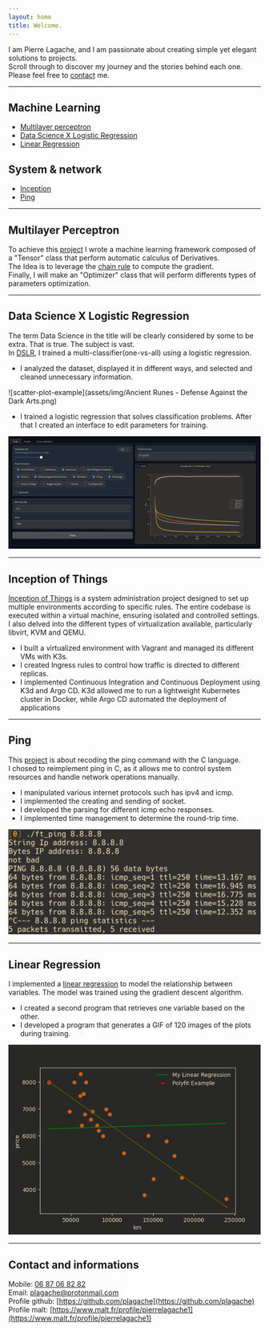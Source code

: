 ```yaml
---
layout: home
title: Welcome.
---
```


<!---
Remove I learned, for I did
i want show what i know
-->

I am Pierre Lagache, and I am passionate about creating simple yet elegant solutions to projects.  
Scroll through to discover my journey and the stories behind each one.  
Please feel free to [contact](#contact-and-informations) me.

---

## Machine Learning
- [Multilayer perceptron](#multilayer-perceptron)
- [Data Science X Logistic Regression](#data-science-x-logistic-regression)
- [Linear Regression](#linear-regression)

## System & network
- [Inception](#inception-of-things)
- [Ping](#ping)

---

## Multilayer Perceptron

To achieve this [project](https://github.com/plagache/fusion) I wrote a machine learning framework composed of a "Tensor" class that perform automatic calculus of Derivatives.  
The Idea is to leverage the [chain rule](https://en.wikipedia.org/wiki/Chain_rule) to compute the gradient.  
Finally, I will make an "Optimizer" class that will perform differents types of parameters optimization.

---

## Data Science X Logistic Regression

The term Data Science in the title will be clearly considered by some to be extra. That is true. The subject is vast.  
In [DSLR](https://github.com/plagache/DSLR), I trained a multi-classifier(one-vs-all) using a logistic regression.

- I analyzed the dataset, displayed it in different ways, and selected and cleaned unnecessary information.

![scatter-plot-example](assets/img/Ancient Runes - Defense Against the Dark Arts.png)

- I trained a logistic regression that solves classification problems. After that I created an interface to edit parameters for training.

![gradio-interface](assets/img/gradio_interface.png)

---

## Inception of Things

[Inception of Things](https://github.com/plagache/inception_of_things) is a system administration project designed to set up multiple environments according to specific rules.
The entire codebase is executed within a virtual machine, ensuring isolated and controlled settings.
I also delved into the different types of virtualization available, particularly libvirt, KVM and QEMU.

- I built a virtualized environment with Vagrant and managed its different VMs with K3s.
- I created Ingress rules to control how traffic is directed to different replicas.
- I implemented Continuous Integration and Continuous Deployment using K3d and Argo CD. K3d allowed me to run a lightweight Kubernetes cluster in Docker, while Argo CD automated the deployment of applications

---

## Ping

This [project](https://github.com/plagache/ping) is about recoding the ping command with the C language.  
I chosed to reimplement ping in C, as it allows me to control system resources and handle network operations manually.

- I manipulated various internet protocols such has ipv4 and icmp.
- I implemented the creating and sending of socket.
- I developed the parsing for different icmp echo responses.
- I implemented time management to determine the round-trip time.

![ping_command_example](assets/img/ping_command.png)

---

## Linear Regression

I implemented a [linear regression](https://github.com/plagache/linear_regression) to model the relationship between variables.
The model was trained using the gradient descent algorithm.

- I created a second program that retrieves one variable based on the other.
- I developed a program that generates a GIF of 120 images of the plots during training.

![linear_gif](assets/img/linear_training.gif)

---

## Contact and informations

Mobile: [06 87 06 82 82](tel:+33687068282)  
Email: [plagache@protonmail.com](mailto:plagache@protonmail.com)  
Profile github: [https://github.com/plagache](https://github.com/plagache)  
Profile malt: [https://www.malt.fr/profile/pierrelagache1](https://www.malt.fr/profile/pierrelagache1)
